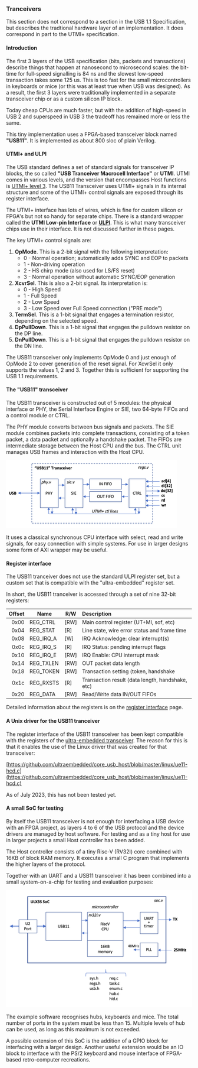 ### Tranceivers

This section does not correspond to a section in the USB 1.1 Specification, but describes the tradtional hardware layer of an implementation. It does correspond in part to the UTMI+ specification.

#### Introduction

The first 3 layers of the USB specification (bits, packets and transactions) describe things that happen at nanosecond to microsecond scales: the bit-time for full-speed signalling is 84 ns and the slowest low-speed transaction takes some 125 us. This is too fast for the small microcontrollers in keyboards or mice (or this was at least true when USB was designed). As a result, the first 3 layers were traditionally implemented in a separate transceiver chip or as a custom silicon IP block.

Today cheap CPUs are much faster, but with the addition of high-speed in USB 2 and superspeed in USB 3 the tradeoff has remained more or less the same.

This tiny implementation uses a FPGA-based transceiver block named **"USB11"**. It is implemented as about 800 sloc of plain Verilog.

#### UTMI+ and ULPI

The USB standard defines a set of standard signals for transceiver IP blocks, the so called **"USB Tranceiver Macrocell Interface"** or **UTMI**. UTMI comes in various levels, and the version that encompasses Host functions is [UTMI+ level 3](https://www.nxp.com/docs/en/brochure/UTMI-PLUS-SPECIFICATION.pdf). The USB11 Transceiver uses UTMI+ signals in its internal structure and some of the UTMI+ control signals are exposed through its register interface.

The UTMI+ interface has lots of wires, which is fine for custom silicon or FPGA's but not so handy for separate chips. There is a standard wrapper called the **UTMI Low-pin Interface** or [**ULPI**](https://www.sparkfun.com/datasheets/Components/SMD/ULPI_v1_1.pdf). This is what many transceiver chips use in their interface. It is not discussed further in these pages.

The key UTMI+ control signals are:

1. **OpMode**. This is a 2-bit signal with the following interpretation:
	* 0 - Normal operation; automatically adds SYNC and EOP to packets
	* 1 - Non-driving operation
	* 2 - HS chirp mode (also used for LS/FS reset)
	* 3 - Normal operation without automatic SYNC/EOP generation
2. **XcvrSel**. This is also a 2-bit signal. Its interpretation is:
	* 0 - High Speed
	* 1 - Full Speed
	* 2 - Low Speed
	* 3 - Low Speed over Full Speed connection ("PRE mode")
3. **TermSel**. This is a 1-bit signal that engages a termination resistor, depending on the selected speed.
4. **DpPullDown**. This is a 1-bit signal that engages the pulldown resistor on the DP line.
5. **DnPullDown**. This is a 1-bit signal that engages the pulldown resistor on the DN line.

The USB11 transceiver only implements OpMode 0 and just enough of OpMode 2 to cover generation of the reset signal. For XcvrSel it only supports the values 1, 2 and 3. Together this is sufficient for supporting the USB 1.1 requirements.

#### The "USB11" transceiver

The USB11 transceiver is constructed out of 5 modules: the physical interface or PHY, the Serial Interface Engine or SIE, two 64-byte FIFOs and a control module or CTRL.

The PHY module converts between bus signals and packets. The SIE module combines packets into complete transactions, consisting of a token packet, a data packet and optionally a handshake packet. The FIFOs are intermediate storage between the Host CPU and the bus. The CTRL unit manages USB frames and interaction with the Host CPU.

![](img/usb11.png)

It uses a classical synchronous CPU interface with select, read and write signals, for easy connection with simple systems. For use in larger designs some form of AXI wrapper may be useful.

#### Register interface

The USB11 tranceiver does not use the standard ULPI register set, but a custom set that is compatible with the "ultra-embedded" register set.

In short, the USB11 tranceiver is accessed through a set of nine 32-bit registers:

| Offset | Name       | R/W  | Description|
| ------:| ----       | ---- |:---------- |
| 0x00   | REG_CTRL   | [RW] | Main control register (UT+MI, sof, etc) |
| 0x04   | REG_STAT   | [R]  | Line state, wire error status and frame time |
| 0x08   | REG\_IRQ_A | [W]  | IRQ Acknowledge: clear interrupt(s) |
| 0x0c   | REG\_IRQ_S | [R]  | IRQ Status: pending interrupt flags |
| 0x10   | REG\_IRQ_E | [RW] | IRQ Enable: CPU interrupt mask |
| 0x14   | REG_TXLEN  | [RW] | OUT packet data length |
| 0x18   | REG_TOKEN  | [RW] | Transaction setting (token, handshake |
| 0x1c   | REG_RXSTS  | [R]  | Transaction result (data length, handshake, etc) |
| 0x20   | REG_DATA   | [RW] | Read/Write data IN/OUT FIFOs |

Detailed information about the registers is on the [register interface](registers.md) page.

#### A Unix driver for the USB11 tranceiver

The register interface of the USB11 transceiver has been kept compatible with the registers of the [ultra-embedded transceiver](https://github.com/ultraembedded/core_usb_host/tree/master). The reason for this is that it enables the use of the Linux driver that was created for that transceiver:

[https://github.com/ultraembedded/core_usb_host/blob/master/linux/ue11-hcd.c](https://github.com/ultraembedded/core_usb_host/blob/master/linux/ue11-hcd.c)

As of July 2023, this has not been tested yet.

#### A small SoC for testing

By itself the USB11 transceiver is not enough for interfacing a USB device with an FPGA project, as layers 4 to 6 of the USB protocol and the device drivers are managed by host software. For testing and as a tiny host for use in larger projects a small Host controller has been added.

The Host controller consists of a tiny Risc-V (RV32I) core combined with 16KB of block RAM memory. It executes a small C program that implements the higher layers of the protocol.

Together with an UART and a USB11 transceiver it has been combined into a small system-on-a-chip for testing and evaluation purposes:

![](img/soc.png)

The example software recognises hubs, keyboards and mice. The total number of ports in the system must be less than 15. Multiple levels of hub can be used, as long as this maximum is not exceeded.

A possible extension of this SoC is the addition of a GPIO block for interfacing with a larger design. Another useful extension would be an IO block to interface with the PS/2 keyboard and mouse interface of FPGA-based retro-computer recreations.




